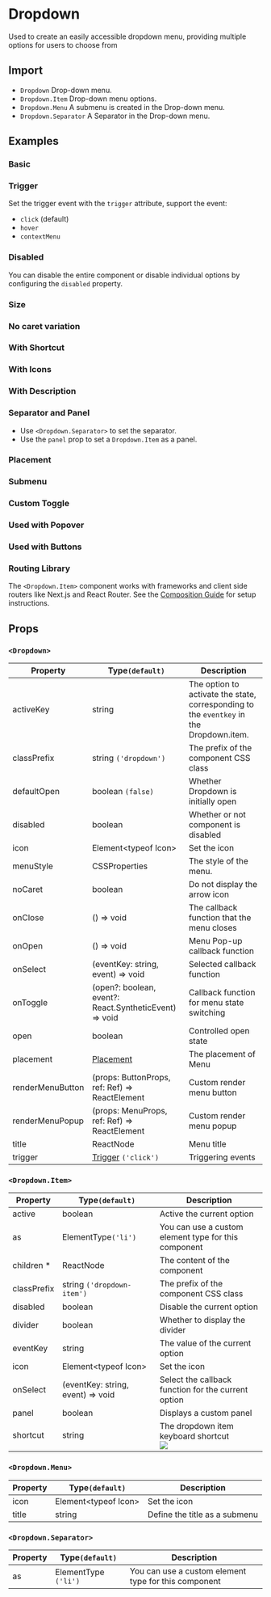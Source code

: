 # Dropdown

Used to create an easily accessible dropdown menu, providing multiple options for users to choose from

## Import

<!--{include:<import-guide>}-->

- `Dropdown` Drop-down menu.
- `Dropdown.Item` Drop-down menu options.
- `Dropdown.Menu` A submenu is created in the Drop-down menu.
- `Dropdown.Separator` A Separator in the Drop-down menu.

## Examples

### Basic

<!--{include:`basic.md`}-->

### Trigger

Set the trigger event with the `trigger` attribute, support the event:

- `click` (default)
- `hover`
- `contextMenu`

<!--{include:`trigger.md`}-->

### Disabled

You can disable the entire component or disable individual options by configuring the `disabled` property.

<!--{include:`disabled.md`}-->

### Size

<!--{include:`size.md`}-->

### No caret variation

<!--{include:`no-caret.md`}-->

### With Shortcut

<!--{include:`shortcut.md`}-->

### With Icons

<!--{include:`icons.md`}-->

### With Description

<!--{include:`description.md`}-->

### Separator and Panel

- Use `<Dropdown.Separator>` to set the separator.
- Use the `panel` prop to set a `Dropdown.Item` as a panel.

<!--{include:`custom.md`}-->

### Placement

<!--{include:`placement.md`}-->

### Submenu

<!--{include:`submenu.md`}-->

### Custom Toggle

<!--{include:`custom-toggle.md`}-->

### Used with Popover

<!--{include:`with-popover.md`}-->

### Used with Buttons

<!--{include:`buttons.md`}-->

### Routing Library

The `<Dropdown.Item>` component works with frameworks and client side routers like Next.js and React Router. See the [Composition Guide](https://rsuitejs.com/guide/composition/#third-party-routing-library) for setup instructions.

<!--{include:`with-router.md`}-->

## Props

### `<Dropdown>`

| Property         | Type`(default)`                                        | Description                                                                             |
| ---------------- | ------------------------------------------------------ | --------------------------------------------------------------------------------------- |
| activeKey        | string                                                 | The option to activate the state, corresponding to the `eventkey` in the Dropdown.item. |
| classPrefix      | string `('dropdown')`                                  | The prefix of the component CSS class                                                   |
| defaultOpen      | boolean `(false)`                                      | Whether Dropdown is initially open                                                      |
| disabled         | boolean                                                | Whether or not component is disabled                                                    |
| icon             | Element&lt;typeof Icon&gt;                             | Set the icon                                                                            |
| menuStyle        | CSSProperties                                          | The style of the menu.                                                                  |
| noCaret          | boolean                                                | Do not display the arrow icon                                                           |
| onClose          | () => void                                             | The callback function that the menu closes                                              |
| onOpen           | () => void                                             | Menu Pop-up callback function                                                           |
| onSelect         | (eventKey: string, event) => void                      | Selected callback function                                                              |
| onToggle         | (open?: boolean, event?: React.SyntheticEvent) => void | Callback function for menu state switching                                              |
| open             | boolean                                                | Controlled open state                                                                   |
| placement        | [Placement](#code-ts-placement-code)                   | The placement of Menu                                                                   |
| renderMenuButton | (props: ButtonProps, ref: Ref) => ReactElement         | Custom render menu button                                                               |
| renderMenuPopup  | (props: MenuProps, ref: Ref) => ReactElement           | Custom render menu popup                                                                |
| title            | ReactNode                                              | Menu title                                                                              |
| trigger          | [Trigger](#code-ts-trigger-code) `('click')`           | Triggering events                                                                       |

### `<Dropdown.Item>`

| Property    | Type`(default)`                   | Description                                          |
| ----------- | --------------------------------- | ---------------------------------------------------- |
| active      | boolean                           | Active the current option                            |
| as          | ElementType`('li')`               | You can use a custom element type for this component |
| children \* | ReactNode                         | The content of the component                         |
| classPrefix | string `('dropdown-item')`        | The prefix of the component CSS class                |
| disabled    | boolean                           | Disable the current option                           |
| divider     | boolean                           | Whether to display the divider                       |
| eventKey    | string                            | The value of the current option                      |
| icon        | Element&lt;typeof Icon&gt;        | Set the icon                                         |
| onSelect    | (eventKey: string, event) => void | Select the callback function for the current option  |
| panel       | boolean                           | Displays a custom panel                              |
| shortcut    | string                            | The dropdown item keyboard shortcut <br/>![][5.58.0] |

### `<Dropdown.Menu>`

| Property | Type`(default)`            | Description                   |
| -------- | -------------------------- | ----------------------------- |
| icon     | Element&lt;typeof Icon&gt; | Set the icon                  |
| title    | string                     | Define the title as a submenu |

### `<Dropdown.Separator>`

| Property | Type`(default)`      | Description                                          |
| -------- | -------------------- | ---------------------------------------------------- |
| as       | ElementType `('li')` | You can use a custom element type for this component |

<!--{include:(_common/types/placement8.md)}-->
<!--{include:(_common/types/trigger.md)}-->

[5.58.0]: https://img.shields.io/badge/>=-v5.58.0-blue
